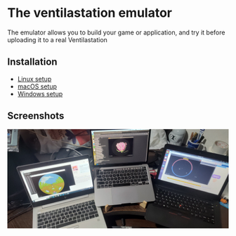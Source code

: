 # The ventilastation emulator
The emulator allows you to build your game or application, and try it before uploading it to a real Ventilastation

## Installation
- [Linux setup](/docs/emulator-setup.Linux.md)
- [macOS setup](/docs/emulator-setup.macOS.md)
- [Windows setup](/docs/emulator-setup.Windows.md)

## Screenshots
![Ventilastation emulator running under Windows, macOS and Linux](/docs/images/emulators.jpg)
